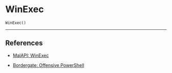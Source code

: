 # WinExec

```
WinExec()
```

---
## References

- [MalAPI: WinExec](https://malapi.io/winapi/WinExec)

- [Bordergate: Offensive PowerShell](https://www.bordergate.co.uk/offensive-powershell/)
